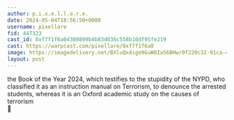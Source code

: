 ```yaml
---
author: p.i.x.e.l.l.a.r.e.
date: 2024-05-04T18:56:50+0000
username: pixellare
fid: 447323
cast_id: 0xf7f1f6a04300899b4b83d036c558b10df95fe219
cast: https://warpcast.com/pixellare/0xf7f1f6a0
image: https://imagedelivery.net/BXluQx4ige9GuW0Ia56BHw/0f220c32-91ca-4767-c32e-6d9ca1e38d00/original
layout: post
---
```

the Book of the Year 2024, which testifies to the stupidity of the NYPD, who classified it as an instruction manual on Terrorism, to denounce the arrested students, whereas it is an Oxford academic study on the causes of terrorism  
🤌  

<img src='https://imagedelivery.net/BXluQx4ige9GuW0Ia56BHw/0f220c32-91ca-4767-c32e-6d9ca1e38d00/original' alt='' referrerpolicy='no-referrer'/>